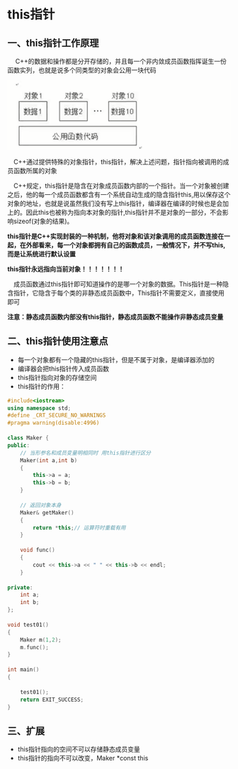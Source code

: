 # this指针

## 一、this指针工作原理

&emsp; C++的数据和操作都是分开存储的，并且每一个非内敛成员函数指挥诞生一份函数实列，也就是说多个同类型的对象会公用一块代码

![图 2](../images/2dd57d432939ad102f34568bb75095ec9ca300d56d0c75af4afe996dfaee61b3.png)  

&emsp;C++通过提供特殊的对象指针，this指针，解决上述问题，指针指向被调用的成员函数所属的对象

&emsp;C++规定，this指针是隐含在对象成员函数内部的一个指针。当一个对象被创建之后，他的每一个成员函数都含有一个系统自动生成的隐含指针this,用以保存这个对象的地址，也就是说虽然我们没有写上this指针，编译器在编译的时候也是会加上的。因此this也被称为指向本对象的指针,this指针并不是对象的一部分，不会影响sizeof(对象的结果)。

**this指针是C++实现封装的一种机制，他将对象和该对象调用的成员函数连接在一起，在外部看来，每一个对象都拥有自己的函数成员，一般情况下，并不写this,而是让系统进行默认设置**

**this指针永远指向当前对象！！！！！！！**

&emsp;成员函数通过this指针即可知道操作的是哪一个对象的数据。This指针是一种隐含指针，它隐含于每个类的非静态成员函数中，This指针不需要定义，直接使用即可

**注意：静态成员函数内部没有this指针，静态成员函数不能操作非静态成员变量**

## 二、this指针使用注意点

* 每一个对象都有一个隐藏的this指针，但是不属于对象，是编译器添加的
* 编译器会把this指针传入成员函数
* this指针指向对象的存储空间
* this指针的作用：

```cpp
#include<iostream>
using namespace std;
#define _CRT_SECURE_NO_WARNINGS
#pragma warning(disable:4996)

class Maker {
public:
	// 当形参名和成员变量明相同时 用this指针进行区分
	Maker(int a,int b)
	{
		this->a = a;
		this->b = b;
	}

	// 返回对象本身
	Maker& getMaker()
	{
		return *this;// 运算符时重载有用
	}

	void func()
	{
		cout << this->a << " " << this->b << endl;
	}

private:
	int a;
	int b;
};

void test01()
{
	Maker m(1,2);
	m.func();
}

int main()
{

	test01();
	return EXIT_SUCCESS;
}


```

## 三、扩展

* this指针指向的空间不可以存储静态成员变量
* this指针的指向不可以改变，Maker *const this
